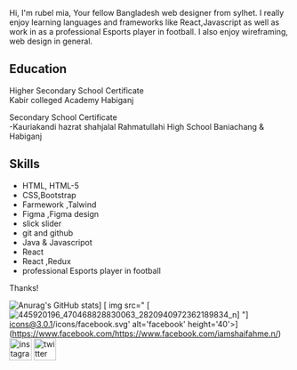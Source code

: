 
Hi, I'm rubel mia, Your fellow Bangladesh web designer from sylhet. I really enjoy learning languages and frameworks like React,Javascript as well as work in as a professional Esports player in football. I also enjoy wireframing, web design in general. 


## Education
</b> Higher Secondary School Certificate </b> <br>
</b> Kabir colleged Academy Habiganj </b> 

</b> Secondary School Certificate </b> <br>
</b> -Kauriakandi hazrat shahjalal Rahmatullahi High School Baniachang & Habiganj </b> 

## Skills
* HTML, HTML-5
* CSS,Bootstrap
* Farmework ,Talwind
* Figma ,Figma design
* slick slider
* git and github
* Java & Javascripot
* React
* React ,Redux
* professional Esports player in football

Thanks!

![Anurag's GitHub stats](https://github.com/rubel-mia-react-developervercelapp/api?username=rubelmia&theme=merko&show_icons=true)]
[ img src=" [ ![445920196_470468828830063_2820940972362189834_n](https://github.com/rubel-mia-react-developer/rubel-mia-react-developer/assets/170174054/d2199950-2396-4fcb-858f-2166d93778df)]
"]
icons@3.0.1/icons/facebook.svg' alt='facebook' height='40'>](https://www.facebook.com/https://www.facebook.com/iamshaifahme.n/)  [<img src='https://cdn.jsdelivr.net/npm/simple-icons@3.0.1/icons/instagram.svg' alt='instagram' height='40'>](https://www.instagram.com/https://www.instagram.com/iamshaifahmed//)  [<img src='https://cdn.jsdelivr.net/npm/simple-icons@3.0.1/icons/twitter.svg' alt='twitter' height='40'>](https://twitter.com/https://twitter.com/Iamshaifahmed)  

